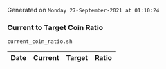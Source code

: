 Generated on `Monday 27-September-2021 at 01:10:24`

### Current to Target Coin Ratio
`current_coin_ratio.sh`

Date|Current|Target|Ratio
---|---|---|---
